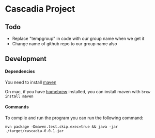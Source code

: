 # Cascadia Project

## Todo
* Replace "tempgroup" in code with our group name when we get it
* Change name of github repo to our group name also

## Development

#### Dependencies
You need to install [maven](https://maven.apache.org/download.cgi)

On mac, if you have [homebrew](https://brew.sh/) installed, you can install maven with
```brew install maven```

#### Commands

To compile and run the program you can run the following command:
```
mvn package -Dmaven.test.skip.exec=true && java -jar ./target/cascadia-0.0.1.jar
```